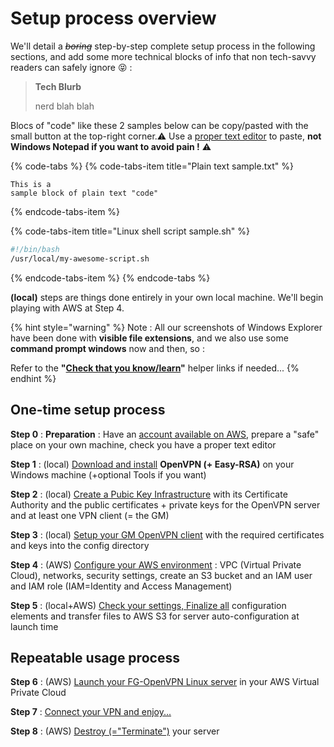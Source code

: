 # Setup process overview

We'll detail a ~~_boring_~~ step-by-step complete setup process in the following sections, and add some more technical blocks of info that non tech-savvy readers can safely ignore 😝 :

> **Tech Blurb**
>
> nerd blah blah

Blocs of "code" like these 2 samples below can be copy/pasted with the small button at the top-right corner.⚠ Use a [proper text editor](../proposed-solution/tools.md#your-text-editor-of-choice) to paste, **not Windows Notepad if you want to avoid pain !** ⚠ 

{% code-tabs %}
{% code-tabs-item title="Plain text sample.txt" %}
```text
This is a 
sample block of plain text "code"
```
{% endcode-tabs-item %}

{% code-tabs-item title="Linux shell script sample.sh" %}
```bash
#!/bin/bash
/usr/local/my-awesome-script.sh
```
{% endcode-tabs-item %}
{% endcode-tabs %}

**\(local\)** steps are things done entirely in your own local machine. We'll begin playing with AWS at Step 4.

{% hint style="warning" %}
Note : All our screenshots of Windows Explorer have been done with **visible file extensions**, and we also use some **command prompt windows** now and then, so :

Refer to the **"**[**Check that you know/learn**](step-0-preparation.md#check-that-you-know-learn)**"** helper links if needed...
{% endhint %}



## One-time setup process

**Step 0** : **Preparation** : Have an [account available on AWS](../proposed-solution/amazon-web-services.md#how-to-create-an-aws-account), prepare a "safe" place on your own machine, check you have a proper text editor

**Step 1** : \(local\) [Download and install](step-1-install-openvpn-+-easy-rsa-2.md) **OpenVPN \(+ Easy-RSA\)** on your Windows machine \(+optional Tools if you want\)

**Step 2** : \(local\) [Create a Pubic Key Infrastructure](step-2-create-your-pki.md) with its Certificate Authority and the public certificates + private keys for the OpenVPN server and at least one VPN client \(= the GM\)

**Step 3** : \(local\) [Setup your GM OpenVPN client](step-3-prepare-your-openvpn-connection.md) with the required certificates and keys into the config directory

**Step 4** : \(AWS\) [Configure your AWS environment](step-4-configure-your-aws-environment.md) : VPC \(Virtual Private Cloud\), networks, security settings, create an S3 bucket and an IAM user and IAM role \(IAM=Identity and Access Management\)

**Step 5** : \(local+AWS\) [Check your settings, Finalize all](step-5-check-finalize-transfer-files-to-s3.md) configuration elements and transfer files to AWS S3 for server auto-configuration at launch time



## Repeatable usage process

**Step 6** : \(AWS\) [Launch your FG-OpenVPN Linux server](step-6-launch-time.md) in your AWS Virtual Private Cloud

**Step 7** : [Connect your VPN and enjoy...](step-7-connect-and-enjoy.md)

**Step 8** : \(AWS\) [Destroy \(="Terminate"\)](step-8-destroy-terminate-after-use.md) your server

